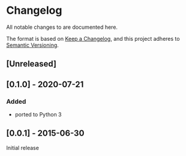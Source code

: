 # Changelog
All notable changes to are documented here.

The format is based on [Keep a Changelog](https://keepachangelog.com/en/1.0.0/),
and this project adheres to [Semantic Versioning](https://semver.org/spec/v2.0.0.html).

## [Unreleased]


## [0.1.0] - 2020-07-21

### Added
 * ported to Python 3


## [0.0.1] - 2015-06-30

Initial release

